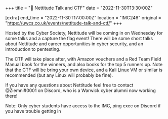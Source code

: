 +++
title = "🚩 Nettitude Talk and CTF"
date = "2022-11-30T13:30:00Z"

[extra]
end_time = "2022-11-30T17:00:00Z"
location = "IMC246"
original = "https://uwcs.co.uk/events/nettitude-talk-and-ctf/"
+++

Hosted by the Cyber Society, Nettitude will be coming in on Wednesday for some talks and a capture the flag event! There will be some short talks about Nettitude and career opportunities in cyber security, and an introduction to pentesting. 

The CTF will take place after, with Amazon vouchers and a Red Team Field Manual book for the winners, and also books for the top 5 runners up. Note that the CTF will be bring your own device, and a Kali Linux VM or similar is recommended (but any Linux will probably be fine).

If you have any questions about Nettitude feel free to contact @Ziemni#0001 on Discord, who is a Warwick cyber alumni now working there!

Note: Only cyber students have access to the IMC, ping exec on Discord if you have trouble getting in
